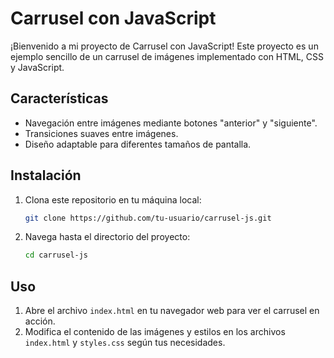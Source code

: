 # Carrusel con JavaScript

¡Bienvenido a mi proyecto de Carrusel con JavaScript! Este proyecto es un ejemplo sencillo de un carrusel de imágenes implementado con HTML, CSS y JavaScript.

## Características

- Navegación entre imágenes mediante botones "anterior" y "siguiente".
- Transiciones suaves entre imágenes.
- Diseño adaptable para diferentes tamaños de pantalla.


## Instalación

1. Clona este repositorio en tu máquina local:
    ```sh
    git clone https://github.com/tu-usuario/carrusel-js.git
    ```

2. Navega hasta el directorio del proyecto:
    ```sh
    cd carrusel-js
    ```

## Uso

1. Abre el archivo `index.html` en tu navegador web para ver el carrusel en acción.
2. Modifica el contenido de las imágenes y estilos en los archivos `index.html` y `styles.css` según tus necesidades.

